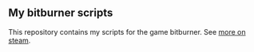 ## My bitburner scripts

This repository contains my scripts for the game bitburner. See [more on steam](https://store.steampowered.com/app/1812820/Bitburner/).
